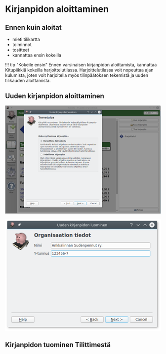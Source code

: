 # Kirjanpidon aloittaminen



## Ennen kuin aloitat

- mieti tilikartta
- toiminnot
- tositteet
- kannattaa ensin kokeilla

!!! tip "Kokeile ensin"
    Ennen varsinaisen kirjanpidon aloittamista, kannattaa Kitupiikkiä kokeilla harjoittelutilassa. Harjoittelutilassa voit nopeuttaa ajan kulumista, joten voit harjoitella myös tilinpäätöksen tekemistä ja uuden tilikauden aloittamista.

## Uuden kirjanpidon aloittaminen

![](ruutu/uusi1.png)

![](ruutu/uusi2.png)

## Kirjanpidon tuominen Tilittimestä
